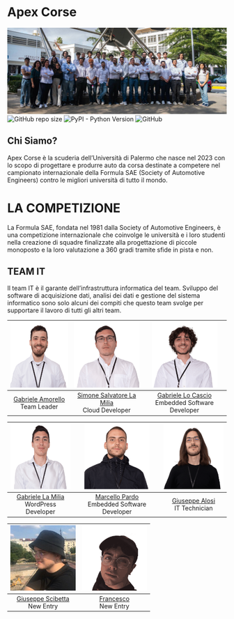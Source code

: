 # Apex Corse

![Project's banner](./Resources/Banners/banner.jpg)
![GitHub repo size](https://img.shields.io/github/repo-size/Formula-SAE/IT)
![PyPI - Python Version](https://img.shields.io/pypi/pyversions/SQLAlchemy)
![GitHub](https://img.shields.io/github/license/Formula-SAE/IT)


## Chi Siamo?

Apex Corse è la scuderia dell’Università di Palermo che nasce nel 2023 con lo scopo di progettare e produrre auto da 
corsa destinate a competere nel campionato internazionale della Formula SAE (Society of Automotive Engineers) contro le
migliori università di tutto il mondo.

# LA COMPETIZIONE

La Formula SAE, fondata nel 1981 dalla Society of Automotive Engineers, è una competizione internazionale che coinvolge 
le università e i loro studenti nella creazione di squadre finalizzate alla progettazione di piccole monoposto e la loro
valutazione a 360 gradi tramite sfide in pista e non.


## TEAM IT

Il team IT è il garante dell’infrastruttura informatica del team. Sviluppo del software di acquisizione dati, analisi 
dei dati e gestione del sistema informatico sono solo alcuni dei compiti che questo team svolge per supportare il lavoro
di tutti gli altri team.


| <img src="./Resources/Members/GabrieleAmorello.png" width="150" height="150" alt="Gabriele Amorello"> | <img src="./Resources/Members/SimoneSalvatoreLaMilia.png" width="150" height="150" alt="Simone Salvatore La Milia"> | <img src="./Resources/Members/GabrieleLoCascio.png" width="150" height="150" alt="Gabriele Lo Cascio"> |
|:----------------------------------------------------------------------------------------------------:|:---------------------------------------------------------------------------------------------------------------:|:-----------------------------------------------------------------------------------------------------------------:|
| [Gabriele Amorello](https://www.linkedin.com/in/gabriele-salvatore-amorello-808954180/)<br>Team Leader | [Simone Salvatore La Milia]()<br>Cloud Developer | [Gabriele Lo Cascio](https://www.linkedin.com/in/gabriele-locascio/)<br>Embedded Software Developer |

| <img src="./Resources/Members/GabrieleLaMilia.png" width="150" height="150" alt="Gabriele La Milia"> | <img src="./Resources/Members/MarcelloPardo.png" width="150" height="150" alt="Marcello Pardo"> | <img src="./Resources/Members/GiuseppeAlosi.png" width="150" height="150" alt="Giuseppe Alosi"> |
|:----------------------------------------------------------------------------------------------------:|:-----------------------------------------------------------------------------------------------:|:-----------------------------------------------------------------------------------------------:|
| [Gabriele La Milia](https://www.linkedin.com/in/gabrielelm/)<br>WordPress Developer | [Marcello Pardo]()<br>Embedded Software Developer | [Giuseppe Alosi](https://www.linkedin.com/in/giuseppe-alosi-47a898202/)<br>IT Technician |

| <img src="./Resources/Members/GiuseppeScibetta.png" width="150" height="150" alt="Giuseppe Scibetta"> | <img src="./Resources/Members/FrancescoAbitabile.png" width="150" height="150" alt="Francesco"> |
|:----------------------------------------------------------------------------------------------------:|:-----------------------------------------------------------------------------------:|
| [Giuseppe Scibetta](https://www.linkedin.com/in/giuseppeshib/)<br>New Entry | [Francesco]()<br>New Entry |

